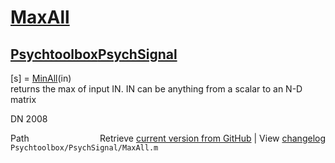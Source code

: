 # [MaxAll](MaxAll)
## [Psychtoolbox](Psychtoolbox)[PsychSignal](PsychSignal)

[s] = [MinAll](MinAll)(in)  
returns the max of input IN. IN can be anything from a scalar to an N-D  
matrix  
  
DN 2008  




<div class="code_header" style="text-align:right;">
  <span style="float:left;">Path&nbsp;&nbsp;</span> <span class="counter">Retrieve <a href=
  "https://raw.github.com/Psychtoolbox-3/Psychtoolbox-3/beta/Psychtoolbox/PsychSignal/MaxAll.m">current version from GitHub</a> | View <a href=
  "https://github.com/Psychtoolbox-3/Psychtoolbox-3/commits/beta/Psychtoolbox/PsychSignal/MaxAll.m">changelog</a></span>
</div>
<div class="code">
  <code>Psychtoolbox/PsychSignal/MaxAll.m</code>
</div>

